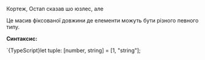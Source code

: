 Кортеж, Остап сказав шо юзлес, але

Це масив фіксованої довжини де елементи можуть бути різного певного типу.

**Синтаксис:**

`{TypeScript}let tuple: [number, string] = [1, "string"];